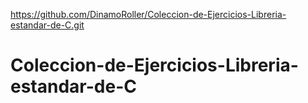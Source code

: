 https://github.com/DinamoRoller/Coleccion-de-Ejercicios-Libreria-estandar-de-C.git
# Coleccion-de-Ejercicios-Libreria-estandar-de-C
